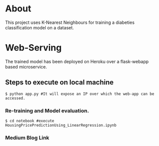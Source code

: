 # About
This project uses K-Nearest Neighbours for training a diabeties classification model on a dataset.

# Web-Serving
The trained model has been deployed on Heroku over a flask-webapp based microservice.

## Steps to execute on local machine
```
$ python app.py #It will expose an IP over which the web-app can be accessed.
```
### Re-training and Model evaluation.
```
$ cd notebook #execute HousingPricePredictionUsing_LinearRegression.ipynb
```
### Medium Blog Link
